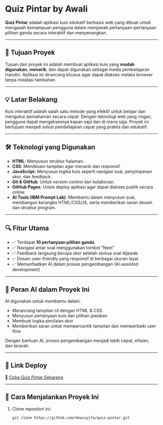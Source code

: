 # Quiz Pintar by Awali

**Quiz Pintar** adalah aplikasi kuis edukatif berbasis web yang dibuat untuk mengasah kemampuan pengguna dalam menjawab pertanyaan-pertanyaan pilihan ganda secara interaktif dan menyenangkan.

---

## 🎯 Tujuan Proyek

Tujuan dari proyek ini adalah membuat aplikasi kuis yang **mudah digunakan**, **menarik**, dan dapat digunakan sebagai media pembelajaran mandiri. Aplikasi ini dirancang khusus agar dapat diakses melalui browser tanpa instalasi tambahan.

---

## 💡 Latar Belakang

Kuis interaktif adalah salah satu metode yang efektif untuk belajar dan mengukur pemahaman secara cepat. Dengan teknologi web yang ringan, pengguna dapat mengaksesnya kapan saja dan di mana saja. Proyek ini bertujuan menjadi solusi pembelajaran cepat yang praktis dan edukatif.

---

## 🛠️ Teknologi yang Digunakan

- **HTML**: Menyusun struktur halaman.
- **CSS**: Mendesain tampilan agar menarik dan responsif.
- **JavaScript**: Menyusun logika kuis seperti navigasi soal, penyimpanan skor, dan feedback.
- **Git & GitHub**: Untuk version control dan kolaborasi.
- **GitHub Pages**: Untuk deploy aplikasi agar dapat diakses publik secara online.
- **AI Tools (IBM Prompt Lab)**: Membantu dalam menyusun soal, membangun kerangka HTML/CSS/JS, serta memberikan saran desain dan struktur program.

---

## 🔍 Fitur Utama

- ✅ Terdapat **10 pertanyaan pilihan ganda**
- ✅ Navigasi antar soal menggunakan tombol "Next"
- ✅ Feedback langsung berupa skor setelah semua soal dijawab
- ✅ Desain user-friendly yang responsif di berbagai ukuran layar
- ✅ Memanfaatkan AI dalam proses pengembangan (AI-assisted development)

---

## 🤖 Peran AI dalam Proyek Ini

AI digunakan untuk membantu dalam:
- Merancang tampilan UI dengan HTML & CSS
- Menyusun pertanyaan kuis dan pilihan jawaban
- Membuat logika penilaian skor
- Memberikan saran untuk mempercantik tampilan dan memperbaiki user flow

Dengan bantuan AI, proses pengembangan menjadi lebih cepat, efisien, dan terarah.

---

## 🚀 Link Deploy

🔗 [Coba Quiz Pintar Sekarang](https://dewisyifa.github.io/quiz-pintar/)  

---

## 📁 Cara Menjalankan Proyek Ini

1. Clone repositori ini:
   ```bash
   git clone https://github.com/dewisyifa/quiz-pintar.git
